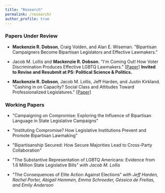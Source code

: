 ```yaml
---
title: "Research"
permalink: /research/
author_profile: true
---
```

 
### Papers Under Review 

- **Mackenzie R. Dobson**, Craig Volden, and Alan E. Wiseman. "Bipartisan Campaigners Become Bipartisan Legislators and Effective Lawmakers."
  
- Jacob M. Lollis and **Mackenzie R. Dobson**. "I'm Coming Out! How Voter Discrimination Produces Effective LGBTQ Lawmakers." [[Paper]](/files/I'mComingOut_RR.pdf)
  **Invited to Revise and Resubmit at PS: Political Science & Politics.** 

- **Mackenzie R. Dobson**, Jacob M. Lollis, Jeff Harden, and Justin Kirkland. "Cashing in on Capacity? Social Class and Attitudes Toward Professionalized Legislatures." [[Paper]](/files/CashingInOnCapacity_anon.pdf)



### Working Papers

- "Campaigning on Compromise: Exploring the Influence of Bipartisan Language in State Legislative Campaigns" 

- "Instituting Compromise? How Legislative Institutions Prevent and Promote Bipartisan Lawmaking"
  
- "Bipartisanship Secured: How Secure Majorities Lead to Cross-Party Collaboration"

- "The Substantive Representation of LGBTQ Americans: Evidence from 1.6 Million State Legislative Bills” *with Jacob M. Lollis*
  
- "The Consequences of Elite Action Against Elections” *with Jeff Harden, Rachel Porter, Abigail Hemmen, Emma Schroeder, Géssica de Freitas, and Emily Anderson*



